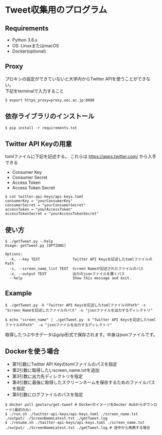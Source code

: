 # Tweet収集用のプログラム

## Requirements

- Python 3.6.x
- OS: LinuxまたはmacOS
- Docker(optional)

## Proxy
プロキシの設定ができていないと大学内からTwitter APIを使うことができない。  
下記をterminalで入力すること

```
$ export https_proxy=proxy.uec.ac.jp:8080
```

## 依存ライブラリのインストール

```
$ pip install -r requirements.txt
```

## Twitter API Keyの用意
tomlファイルに下記を記述する。
これらは https://apps.twitter.com/ から入手できる

- Consumer Key
- Consumer Secret
- Access Token
- Access Token Secret

```
$ cat twitter-api-keys/api-keys.toml
consumerKey = "yourConsumerKey"
consumerSecret = "yourConsumerSecret"
accessToken = "yourAccessToken"
accessTokenSecret = "yourAccessTokenSecret"
```

## 使い方

```
$ ./getTweet.py --help
Usage: getTweet.py [OPTIONS]

Options:
  -k, --key TEXT               Twitter API Keysを記述したtomlファイルのPath
  -s, --screen_name_list TEXT  Screen Nameが記述されたファイルのパス
  -o, --output TEXT            出力のjsonファイルを置くパス
  --help                       Show this message and exit.
```

## Example

```
$ ./getTweet.py -k "Twitter API Keysを記述したtomlファイルのPath" -s "Screen Nameを記述したファイルのパス" -o "jsonファイルを出力するディレクトリ"
```

```
$ echo "screen_name" | ./getTweet.py -k "Twitter API Keysを記述したtomlファイルのPath"  -o "jsonファイルを出力するディレクトリ"
```

取得したつぶやきデータはgzip形式で保存されます。中身はjsonファイルです。

## Dockerを使う場合

- 第1引数にTwitter API Keyのtomlファイルのパスを指定
- 第2引数に取得したいscreen_name.txtを追加
- 第3引数に出力先ディレクトリを指定
- 第4引数に最後に取得したスクリーンネームを保存するためのファイルパスを指定
- 第5引数にログファイルのパスを指定

```
$ docker pull geotaru/get-tweet # DockerのイメージをDocker Hubからダウンロード(最初のみ)
$ ./run.sh ./twitter-api-keys/api-keys.toml ./screen_name.txt ./output/ ./ScreenNameLatest.txt ./getTweet.log
$ ./resume.sh ./twitter-api-keys/api-keys.toml ./screen_name.txt ./output/ ./ScreenNameLatest.txt ./getTweet.log # 途中から再開する場合
```

